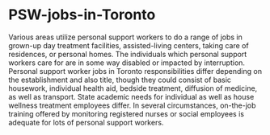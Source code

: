 # PSW-jobs-in-Toronto
Various areas utilize personal support workers to do a range of jobs in grown-up day treatment facilities, assisted-living centers, taking care of residences, or personal homes. The individuals which personal support workers care for are in some way disabled or impacted by interruption. Personal support worker jobs in Toronto responsibilities differ depending on the establishment and also title, though they could consist of basic housework, individual health aid, bedside treatment, diffusion of medicine, as well as transport. State academic needs for individual as well as house wellness treatment employees differ. In several circumstances, on-the-job training offered by monitoring registered nurses or social employees is adequate for lots of personal support workers.
